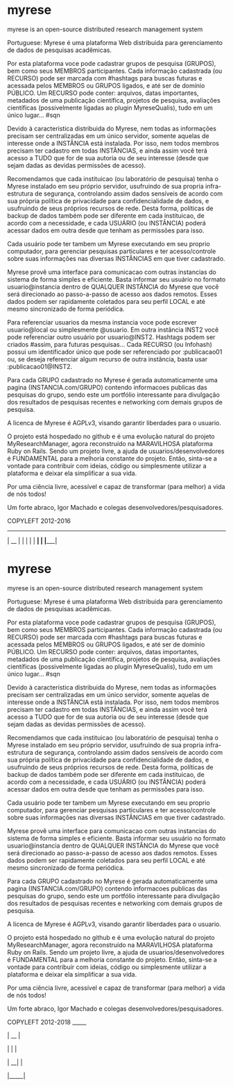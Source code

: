 # myrese
myrese is an open-source distributed research management system

Portuguese:
Myrese é uma plataforma Web distribuida para gerenciamento de dados de pesquisas acadêmicas.

Por esta plataforma voce pode cadastrar grupos de pesquisa (GRUPOS), bem como seus 
MEMBROS participantes. Cada informação cadastrada (ou RECURSO) pode ser marcada com #hashtags
para buscas futuras e acessada pelos MEMBROS ou GRUPOS ligados, e até ser de domínio PÚBLICO.
Um RECURSO pode conter: arquivos, datas importantes, metadados de uma publicação científica,
projetos de pesquisa, avaliações científicas (possivelmente ligadas ao plugin MyreseQualis),
tudo em um único lugar... #sqn

Devido à caracteristica distribuida do Myrese, nem todas as informações precisam ser centralizadas
em um único servidor, somente aquelas de interesse onde a INSTÂNCIA está instalada. Por isso, nem
todos membros precisam ter cadastro em todas INSTÂNCIAS, e ainda assim você terá acesso a TUDO que
for de sua autoria ou de seu interesse (desde que sejam dadas as devidas permissões de acesso).

Recomendamos que cada instituicao (ou laboratório de pesquisa) tenha o Myrese instalado em seu próprio
servidor, usufruindo de sua propria infra-estrutura de segurança, controlando assim dados sensíveis de 
acordo com sua própria política de privacidade para confidencialidade de dados, e usufruindo de seus
próprios recursos de rede. Desta forma, políticas de backup de dados também pode ser diferente em cada
instituicao, de acordo com a necessidade, e cada USUÁRIO (ou INSTÂNCIA) poderá acessar dados em outra
desde que tenham as permissões para isso.

Cada usuário pode ter tambem um Myrese executando em seu proprio computador, para gerenciar pesquisas
particulares e ter acesso/controle sobre suas informações nas diversas INSTÂNCIAS em que tiver cadastrado.

Myrese provê uma interface para comunicacao com outras instancias do sistema de forma simples e eficiente.
Basta informar seu usuário no formato usuario@instancia dentro de QUALQUER INSTÂNCIA do Myrese que você será
direcionado ao passo-a-passo de acesso aos dados remotos. Esses dados podem ser rapidamente coletados para
seu perfil LOCAL e até mesmo sincronizado de forma periódica.

Para referenciar usuarios da mesma instancia voce pode escrever usuario@local ou simplesmente @usuario. Em
outra instância INST2 você pode referenciar outro usuário por usuario@INST2.
Hashtags podem ser criados #assim, para futuras pesquisas... Cada RECURSO (ou Infohash) possui um identificador
único que pode ser referenciado por :publicacao01 ou, se deseja referenciar algum recurso de outra instância,
basta usar :publicacao01@INST2.

Para cada GRUPO cadastrado no Myrese é gerada automaticamente uma pagina 
(INSTANCIA.com/GRUPO) contendo informacoes publicas das pesquisas do 
grupo, sendo este um portfólio interessante para divulgação dos resultados
de pesquisas recentes e networking com demais grupos de pesquisa.

A licenca de Myrese é AGPLv3, visando garantir liberdades para o usuario.

O projeto está hospedado no github e é uma evolução natural do projeto MyResearchManager,
agora reconstruído na MARAVILHOSA plataforma Ruby on Rails. Sendo um projeto livre, a 
ajuda de usuarios/desenvolvedores é FUNDAMENTAL para a melhoria constante do projeto.
Então, sinta-se a vontade para contribuir com ideias, código ou simplesmente utilizar a 
plataforma e deixar ela simplificar a sua vida.

Por uma ciência livre, acessível e capaz de transformar (para melhor) a vida de nós todos!

Um forte abraco,
Igor Machado e colegas desenvolvedores/pesquisadores.

COPYLEFT 2012-2016
 _____
| __  |
|   | |
| __| |
|_____|
# myrese
myrese is an open-source distributed research management system

Portuguese:
Myrese é uma plataforma Web distribuida para gerenciamento de dados de pesquisas acadêmicas.

Por esta plataforma voce pode cadastrar grupos de pesquisa (GRUPOS), bem como seus 
MEMBROS participantes. Cada informação cadastrada (ou RECURSO) pode ser marcada com #hashtags
para buscas futuras e acessada pelos MEMBROS ou GRUPOS ligados, e até ser de domínio PÚBLICO.
Um RECURSO pode conter: arquivos, datas importantes, metadados de uma publicação científica,
projetos de pesquisa, avaliações científicas (possivelmente ligadas ao plugin MyreseQualis),
tudo em um único lugar... #sqn

Devido à caracteristica distribuida do Myrese, nem todas as informações precisam ser centralizadas
em um único servidor, somente aquelas de interesse onde a INSTÂNCIA está instalada. Por isso, nem
todos membros precisam ter cadastro em todas INSTÂNCIAS, e ainda assim você terá acesso a TUDO que
for de sua autoria ou de seu interesse (desde que sejam dadas as devidas permissões de acesso).

Recomendamos que cada instituicao (ou laboratório de pesquisa) tenha o Myrese instalado em seu próprio
servidor, usufruindo de sua propria infra-estrutura de segurança, controlando assim dados sensíveis de 
acordo com sua própria política de privacidade para confidencialidade de dados, e usufruindo de seus
próprios recursos de rede. Desta forma, políticas de backup de dados também pode ser diferente em cada
instituicao, de acordo com a necessidade, e cada USUÁRIO (ou INSTÂNCIA) poderá acessar dados em outra
desde que tenham as permissões para isso.

Cada usuário pode ter tambem um Myrese executando em seu proprio computador, para gerenciar pesquisas
particulares e ter acesso/controle sobre suas informações nas diversas INSTÂNCIAS em que tiver cadastrado.

Myrese provê uma interface para comunicacao com outras instancias do sistema de forma simples e eficiente.
Basta informar seu usuário no formato usuario@instancia dentro de QUALQUER INSTÂNCIA do Myrese que você será
direcionado ao passo-a-passo de acesso aos dados remotos. Esses dados podem ser rapidamente coletados para
seu perfil LOCAL e até mesmo sincronizado de forma periódica.

Para cada GRUPO cadastrado no Myrese é gerada automaticamente uma pagina 
(INSTANCIA.com/GRUPO) contendo informacoes publicas das pesquisas do 
grupo, sendo este um portfólio interessante para divulgação dos resultados
de pesquisas recentes e networking com demais grupos de pesquisa.

A licenca de Myrese é AGPLv3, visando garantir liberdades para o usuario.

O projeto está hospedado no github e é uma evolução natural do projeto MyResearchManager,
agora reconstruído na MARAVILHOSA plataforma Ruby on Rails. Sendo um projeto livre, a 
ajuda de usuarios/desenvolvedores é FUNDAMENTAL para a melhoria constante do projeto.
Então, sinta-se a vontade para contribuir com ideias, código ou simplesmente utilizar a 
plataforma e deixar ela simplificar a sua vida.

Por uma ciência livre, acessível e capaz de transformar (para melhor) a vida de nós todos!

Um forte abraco,
Igor Machado e colegas desenvolvedores/pesquisadores.

COPYLEFT 2012-2018
\_\_\_\_\_

| \_\_  |

|   | |

| \_\_| |

|\_\_\_\_\_|
